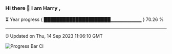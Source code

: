### Hi there 👋 I am Harry , 

⏳ Year progress { █████████████████████▁▁▁▁▁▁▁▁▁ } 70.26 %

---

⏰ Updated on Thu, 14 Sep 2023 11:06:10 GMT

![Progress Bar CI](https://github.com/duykhang68/duykhang68/workflows/Progress%20Bar%20CI/badge.svg)
